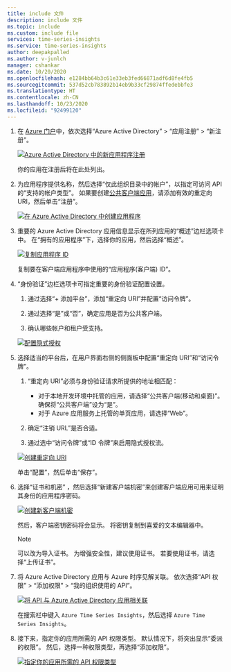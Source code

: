```yaml
---
title: include 文件
description: include 文件
ms.topic: include
ms.custom: include file
services: time-series-insights
ms.service: time-series-insights
author: deepakpalled
ms.author: v-junlch
manager: cshankar
ms.date: 10/20/2020
ms.openlocfilehash: e1284bb64b3c61e33eb3fed66871adf6d8fe4fb5
ms.sourcegitcommit: 537d52cb783892b14eb9b33cf29874ffedebbfe3
ms.translationtype: HT
ms.contentlocale: zh-CN
ms.lasthandoff: 10/23/2020
ms.locfileid: "92499120"
---
```

1. 在 [Azure 门户](https://portal.azure.cn/)中，依次选择“Azure Active Directory” > “应用注册” > “新注册”。

   [![Azure Active Directory 中的新应用程序注册](./media/time-series-insights-aad-registration/active-directory-new-application-registration.png)](./media/time-series-insights-aad-registration/active-directory-new-application-registration.png#lightbox)

    你的应用在注册后将在此处列出。

1. 为应用程序提供名称，然后选择“仅此组织目录中的帐户”，以指定可访问 API 的“支持的帐户类型”。 如果要创建[公共客户端应用](/active-directory/develop/msal-client-application-configuration#redirect-uri)，请添加有效的重定向 URI，然后单击“注册”。

   [![在 Azure Active Directory 中创建应用程序](./media/time-series-insights-aad-registration/active-directory-registration.png)](./media/time-series-insights-aad-registration/active-directory-registration.png#lightbox)

1. 重要的 Azure Active Directory 应用信息显示在所列应用的“概述”边栏选项卡中。 在“拥有的应用程序”下，选择你的应用，然后选择“概述”。

   [![复制应用程序 ID](./media/time-series-insights-aad-registration/active-directory-copy-application-id.png)](./media/time-series-insights-aad-registration/active-directory-copy-application-id.png#lightbox)

   复制要在客户端应用程序中使用的“应用程序(客户端) ID”。

1. “身份验证”边栏选项卡可指定重要的身份验证配置设置。

    1. 通过选择“+ 添加平台”，添加“重定向 URI”并配置“访问令牌”。

    1. 通过选择“是”或“否”，确定应用是否为公共客户端。

    1. 确认哪些帐户和租户受支持。

    [![配置隐式授权](./media/time-series-insights-aad-registration/active-directory-auth-blade.png)](./media/time-series-insights-aad-registration/active-directory-auth-blade.png#lightbox)

1. 选择适当的平台后，在用户界面右侧的侧面板中配置“重定向 URI”和“访问令牌”。

    1. “重定向 URI”必须与身份验证请求所提供的地址相匹配：

        * 对于本地开发环境中托管的应用，请选择“公共客户端(移动和桌面)”。 确保将“公共客户端”设为“是”。
        * 对于 Azure 应用服务上托管的单页应用，请选择“Web”。

    1. 确定“注销 URL”是否合适。

    1. 通过选中“访问令牌”或“ID 令牌”来启用隐式授权流。

    [![创建重定向 URI](./media/time-series-insights-aad-registration/active-directory-auth-redirect-uri.png)](./media/time-series-insights-aad-registration/active-directory-auth-redirect-uri.png#lightbox)

    单击“配置”，然后单击“保存”。

1. 选择“证书和机密” ，然后选择“新建客户端机密”来创建客户端应用可用来证明其身份的应用程序密码。

   [![创建新客户端机密](./media/time-series-insights-aad-registration/active-directory-application-keys-save.png)](./media/time-series-insights-aad-registration/active-directory-application-keys-save.png#lightbox)

   然后，客户端密钥密码将会显示。 将密钥复制到喜爱的文本编辑器中。

   > [!NOTE]
   > 可以改为导入证书。 为增强安全性，建议使用证书。 若要使用证书，请选择“上传证书”。

1. 将 Azure Active Directory 应用与 Azure 时序见解关联。 依次选择“API 权限” > “添加权限” > “我的组织使用的 API”。

    [![将 API 与 Azure Active Directory 应用相关联](./media/time-series-insights-aad-registration/active-directory-app-api-permission.png)](./media/time-series-insights-aad-registration/active-directory-app-api-permission.png#lightbox)

   在搜索栏中键入 `Azure Time Series Insights`，然后选择 `Azure Time Series Insights`。

1. 接下来，指定你的应用所需的 API 权限类型。 默认情况下，将突出显示“委派的权限”。 然后，选择一种权限类型，再选择“添加权限”。

    [![指定你的应用所需的 API 权限类型](./media/time-series-insights-aad-registration/active-directory-app-permission-grant.png)](./media/time-series-insights-aad-registration/active-directory-app-permission-grant.png#lightbox)

